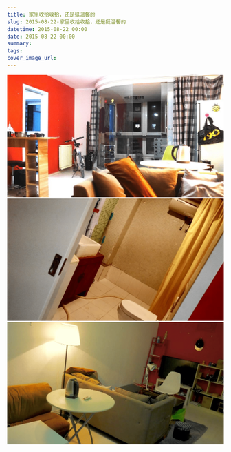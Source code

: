 ```yaml
---
title: 家里收拾收拾，还是挺温馨的
slug: 2015-08-22-家里收拾收拾，还是挺温馨的
datetime: 2015-08-22 00:00
date: 2015-08-22 00:00
summary: 
tags: 
cover_image_url: 
---
```

![19685-a5z1xfac4pg.png](../assets/2019/09/1215387198.png)
![39555-xk0dc8qj2l.png](../assets/2019/09/3254091401.png)
![34151-9ksmxru4tbv.png](../assets/2019/09/3331022633.png)